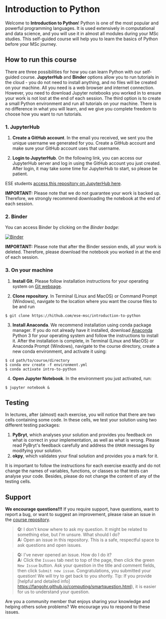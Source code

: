 # Introduction to Python

Welcome to **Introduction to Python**! Python is one of the most popular and powerful programming languages. It is used extensively in computational and data science, and you will use it in almost all modules during your MSc studies. This self-guided course will help you to learn the basics of Python before your MSc journey.

## How to run this course

There are three possibilities for how you can learn Python with our self-guided course. **JupyterHub** and **Binder** options allow you to run tutorials in the cloud - you do not need to install anything, and no files will be created on your machine. All you need is a web browser and internet connection. However, you need to download Jupyter notebooks you worked in to ensure your work is not lost at the end of each session. The third option is to create a small Python environment and run all tutorials on your machine. There is no difference in what you will learn, and we give you complete freedom to choose how you want to run tutorials.

### 1. JupyterHub

1. **Create a GitHub account**. In the email you received, we sent you the unique username we generated for you. Create a GitHub account and make sure your GitHub account uses that username.

2. **Login to JupyterHub**. On the following link, you can access our JupyterHub server and log in using the GitHub account you just created. After login, it may take some time for JupyterHub to start, so please be patient.

ESE students [access this repository on JupyterHub here](https://jhub.ese.ic.ac.uk/presessional/hub/user-redirect/git-pull?repo=https%3A%2F%2Fgithub.com%2Fese-msc%2Fpython_exercises&urlpath=lab%2Ftree%2Fpython_exercises%2F&branch=main).

**IMPORTANT:** Please note that we do not guarantee your work is backed up. Therefore, we strongly recommend downloading the notebook at the end of each session.

### 2. Binder

You can access Binder by clicking on the *Binder badge*:

[![Binder](https://mybinder.org/badge_logo.svg)](https://mybinder.org/v2/gh/ese-msc/introduction-to-python/HEAD?filepath=index.ipynb)

**IMPORTANT:** Please note that after the Binder session ends, all your work is deleted. Therefore, please download the notebook you worked in at the end of each session.

### 3. On your machine

1. **Install Git**. Please follow installation instructions for your operating system on [Git webpage](https://git-scm.com/).

2. **Clone repository**. In Terminal (Linux and MacOS) or Command Prompt (Windows), navigate to the location where you want the course files to be and run
```
$ git clone https://hithub.com/ese-msc/introduction-to-python
```    
3. **Install Anaconda**. We recommend installation using conda package manager. If you do not already have it installed, download [Anaconda](https://www.anaconda.com/products/individual) Python 3 for your operating system and follow the instructions to install it. After the installation is complete, in Terminal (Linux and MacOS) or Anaconda Prompt (Windows), navigate to the course directory, create a new conda environment, and activate it using:
```
$ cd path/to/course/directory
$ conda env create -f environment.yml
$ conda activate intro-to-python
``` 
    
4. **Open Jupyter Notebook**. In the environment you just activated, run:
```
$ jupyter notebook &
```

## Testing

In lectures, after (almost) each exercise, you will notice that there are two cells containing some code. In these cells, we test your solution using two different testing packages:

1. **PyBryt**, which analyses your solution and provides you feedback on what is correct in your implementation, as well as what is wrong. Please read PyBryt's feedback carefully and address the `ERROR` messages by modifying your solution.
2. **okpy**, which validates your final solution and provides you a mark for it.

It is important to follow the instructions for each exercise exactly and do not change the names of variables, functions, or classes so that tests can analyse your code. Besides, please do not change the content of any of the testing cells.

## Support

**We encourage questions!!!** If you require support, have questions, want to report a bug, or want to suggest an improvement, please raise an issue in the [course repository](https://github.com/ese-msc/introduction-to-python).

> **Q:** I don't know where to ask my question. It might be related to something else, but I'm unsure. What should I do?  
> **A:** Open an issue in this repository. This is a safe, respectful space to ask questions and open issues.

> **Q:** I've never opened an issue. How do I do it?  
> **A:** Click the `Issues` tab next to top of the page, then click the green `New Issue` button. Ask your question in the title and comment fields, then click  `Submit new issue`. Congratulations, you submitted your question! We will try to get back to you shortly. Tip: If you provide [helpful and detailed info] https://fangohr.github.io/computing/smartquestion.html), it is easier for us to understand your question.

Are you a community member that enjoys sharing your knowledge and helping others solve problems? We encourage you to respond to these issues.